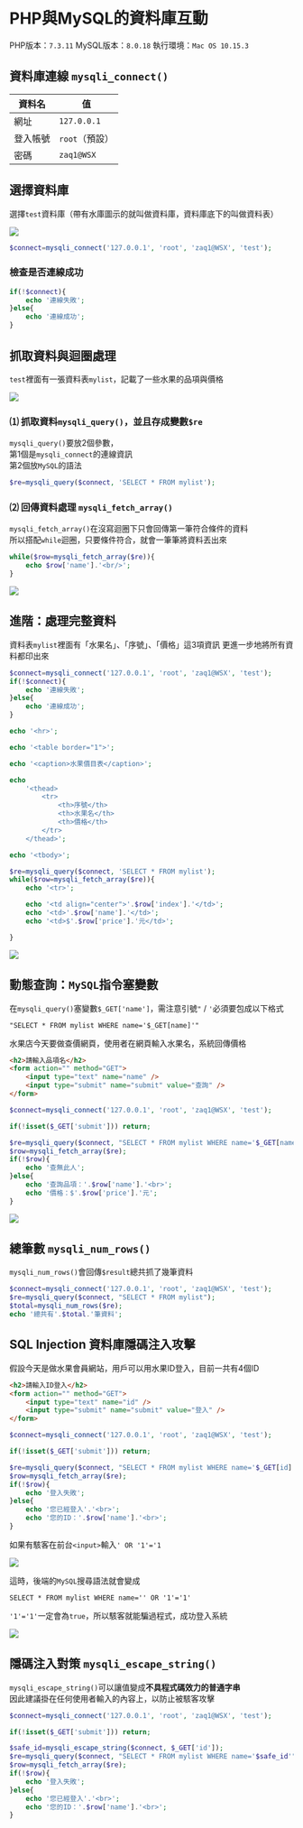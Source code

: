 # PHP與MySQL的資料庫互動

PHP版本：`7.3.11`
MySQL版本：`8.0.18`
執行環境：`Mac OS 10.15.3`

## 資料庫連線 `mysqli_connect()`

|資料名|值|
|----|---|
|網址|`127.0.0.1`|
|登入帳號|`root`（預設）|
|密碼|`zaq1@WSX`|

## 選擇資料庫

選擇`test`資料庫（帶有水庫圖示的就叫做資料庫，資料庫底下的叫做資料表）

![](https://raw.githubusercontent.com/ianchen0419/notes/master/img/PHP與MySQL的資料庫互動/01.png)

```php
$connect=mysqli_connect('127.0.0.1', 'root', 'zaq1@WSX', 'test');
```

### 檢查是否連線成功

```php
if(!$connect){
	echo '連線失敗';
}else{
	echo '連線成功';
}
```

## 抓取資料與迴圈處理

`test`裡面有一張資料表`mylist`，記載了一些水果的品項與價格

![](https://raw.githubusercontent.com/ianchen0419/notes/master/img/PHP與MySQL的資料庫互動/02.png)

### ⑴ 抓取資料`mysqli_query()`，並且存成變數`$re`

`mysqli_query()`要放2個參數，  
第1個是`mysqli_connect`的連線資訊  
第2個放`MySQL`的語法

```php
$re=mysqli_query($connect, 'SELECT * FROM mylist');
```

### ⑵ 回傳資料處理 `mysqli_fetch_array()`

`mysqli_fetch_array()`在沒寫迴圈下只會回傳第一筆符合條件的資料    
所以搭配`while`迴圈，只要條件符合，就會一筆筆將資料丟出來

```php
while($row=mysqli_fetch_array($re)){
	echo $row['name'].'<br/>';
}
```

![](https://raw.githubusercontent.com/ianchen0419/notes/master/img/PHP與MySQL的資料庫互動/03.png)

## 進階：處理完整資料

資料表`mylist`裡面有「水果名」、「序號」、「價格」這3項資訊
更進一步地將所有資料都印出來

```php
$connect=mysqli_connect('127.0.0.1', 'root', 'zaq1@WSX', 'test');
if(!$connect){
	echo '連線失敗';
}else{
	echo '連線成功';
}

echo '<hr>';

echo '<table border="1">';

echo '<caption>水果價目表</caption>';

echo 
	'<thead>
		<tr>
			<th>序號</th>
			<th>水果名</th>
			<th>價格</th>
		</tr>
	</thead>';

echo '<tbody>';

$re=mysqli_query($connect, 'SELECT * FROM mylist');
while($row=mysqli_fetch_array($re)){
	echo '<tr>';

	echo '<td align="center">'.$row['index'].'</td>';
	echo '<td>'.$row['name'].'</td>';
	echo '<td>$'.$row['price'].'元</td>';

}
```

![](https://raw.githubusercontent.com/ianchen0419/notes/master/img/PHP與MySQL的資料庫互動/04.png)


## 動態查詢：`MySQL`指令塞變數

在`mysqli_query()`塞變數`$_GET['name']`，需注意引號`"` / `'`必須要包成以下格式

```
"SELECT * FROM mylist WHERE name='$_GET[name]'"
```

水果店今天要做查價網頁，使用者在網頁輸入水果名，系統回傳價格

```html
<h2>請輸入品項名</h2>
<form action="" method="GET">
	<input type="text" name="name" />
	<input type="submit" name="submit" value="查詢" />
</form>
```

```php
$connect=mysqli_connect('127.0.0.1', 'root', 'zaq1@WSX', 'test');

if(!isset($_GET['submit'])) return;

$re=mysqli_query($connect, "SELECT * FROM mylist WHERE name='$_GET[name]'");
$row=mysqli_fetch_array($re);
if(!$row){
	echo '查無此人';
}else{
	echo '查詢品項：'.$row['name'].'<br>';
	echo '價格：$'.$row['price'].'元';
}
```

![](https://raw.githubusercontent.com/ianchen0419/notes/master/img/PHP與MySQL的資料庫互動/05.gif)

## 總筆數 `mysqli_num_rows()`

`mysqli_num_rows()`會回傳`$result`總共抓了幾筆資料

```php
$connect=mysqli_connect('127.0.0.1', 'root', 'zaq1@WSX', 'test');
$re=mysqli_query($connect, "SELECT * FROM mylist");
$total=mysqli_num_rows($re);
echo '總共有'.$total.'筆資料';
```

## SQL Injection 資料庫隱碼注入攻擊

假設今天是做水果會員網站，用戶可以用水果ID登入，目前一共有4個ID

```html
<h2>請輸入ID登入</h2>
<form action="" method="GET">
	<input type="text" name="id" />
	<input type="submit" name="submit" value="登入" />
</form>
```

```php
$connect=mysqli_connect('127.0.0.1', 'root', 'zaq1@WSX', 'test');

if(!isset($_GET['submit'])) return;

$re=mysqli_query($connect, "SELECT * FROM mylist WHERE name='$_GET[id]'");
$row=mysqli_fetch_array($re);
if(!$row){
	echo '登入失敗';
}else{
	echo '您已經登入'.'<br>';
	echo '您的ID：'.$row['name'].'<br>';
}
```

如果有駭客在前台`<input>`輸入`' OR '1'='1`

![](https://raw.githubusercontent.com/ianchen0419/notes/master/img/PHP與MySQL的資料庫互動/06.png)

這時，後端的`MySQL`搜尋語法就會變成

```MySQL
SELECT * FROM mylist WHERE name='' OR '1'='1'
```

`'1'='1'`一定會為`true`，所以駭客就能騙過程式，成功登入系統

![](https://raw.githubusercontent.com/ianchen0419/notes/master/img/PHP與MySQL的資料庫互動/07.png)

## 隱碼注入對策 `mysqli_escape_string()`

`mysqli_escape_string()`可以讓值變成**不具程式碼效力的普通字串**    
因此建議掛在任何使用者輸入的內容上，以防止被駭客攻擊


```php
$connect=mysqli_connect('127.0.0.1', 'root', 'zaq1@WSX', 'test');

if(!isset($_GET['submit'])) return;

$safe_id=mysqli_escape_string($connect, $_GET['id']);
$re=mysqli_query($connect, "SELECT * FROM mylist WHERE name='$safe_id'");
$row=mysqli_fetch_array($re);
if(!$row){
	echo '登入失敗';
}else{
	echo '您已經登入'.'<br>';
	echo '您的ID：'.$row['name'].'<br>';
}
```
